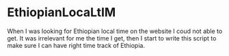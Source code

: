 # EthiopianLocaLtIM
When I was looking for Ethiopian local time on the website I coud not able to get.
It was irrelevant for me the time I get, then I start to write this script to make sure I can have
right time track of Ethiopia. 